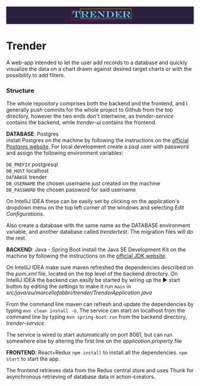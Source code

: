 ![header](ghithub-header.png)
# Trender

A web-app intended to let the user add records to a database and quickly visualize the data on a chart  drawn against desired target charts or with the possibility to add filters.

### Structure
The whole repository comprises both the backend and the frontend, and I generally push commits for the whole project to Github from the top directory, however the two ends don't intertwine, as *trender-service* contains the backend, while *trender-ui* contains the frontend.

**DATABASE**: Postgres<br>
install Postgres on the machine by following the instructions on the [official Postgres website](https://www.postgresql.org/download/).
For local development create a psql user with password and assign the following environment variables:

```DB_PREFIX``` postgresql<br>
```DB_HOST``` localhost<br>
```DATABASE``` trender<br>
```DB_USERNAME``` the chosen username just created on the machine<br>
```DB_PASSWORD``` the chosen password for said username

On IntelliJ IDEA these can be easily set by clicking on the application's dropdown menu on the top left corner of the windows and selecting *Edit Configurations*.

Also create a database with the same name as the DATABASE environment variable, and another database called *trendertest*. The migration files will do the rest.

**BACKEND**: Java - Spring Boot
install the Java SE Development Kit on the machine by following the instructions on the [official JDK website](https://www.oracle.com/uk/java/technologies/javase/javase-jdk8-downloads.html).

On IntelliJ IDEA make sure maven refreshed the dependencies described on the *pom.xml* file, located on the top level of the backend directory.
On IntelliJ IDEA the backend can easily be started by wiring up the ▶ start button by editing the settings to make it run ```main``` in *src/java/eu/marcellofabbri/trender/TrenderApplication.java*

From the command line maven can refresh and update the dependencies by typing ```mvn clean install -U```.
The service can start on localhost from the command line by typing ```mvn spring-boot:run``` from the backend directory, *trender-service*.

The service is wired to start automatically on port 8081, but can run somewhere else by altering the first line on the *application.property* file

**FRONTEND**: React+Redux
```npm install``` to install all the dependencies.
```npm start``` to start the app.

The frontend retrieves data from the Redux central store and uses Thunk for asynchronous retrieving of database data in action-creators.